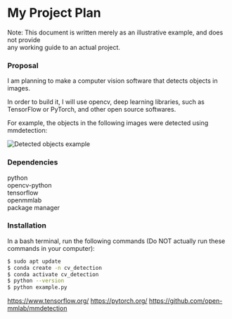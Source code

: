 # My Project Plan

Note: This document is written merely as an illustrative example, and does not provide  
any working guide to an actual project.

### Proposal

I am planning to make a computer vision software that detects objects in images.

In order to build it, I will use opencv, deep learning libraries, such as TensorFlow or PyTorch, and other open source softwares.

For example, the objects in the following images were detected using mmdetection:

![Detected objects example](https://user-images.githubusercontent.com/12907710/137271636-56ba1cd2-b110-4812-8221-b4c120320aa9.png)

### Dependencies

python  
opencv-python  
tensorflow  
openmmlab  
package manager

### Installation

In a bash terminal, run the following commands (Do NOT actually run these commands in your computer):

```bash
$ sudo apt update
$ conda create -n cv_detection
$ conda activate cv_detection
$ python --version
$ python example.py
```

https://www.tensorflow.org/
https://pytorch.org/
https://github.com/open-mmlab/mmdetection

